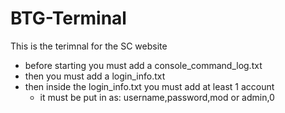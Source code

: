 # BTG-Terminal
This is the terimnal for the SC website 

 - before starting you must add a console_command_log.txt
 - then you must add a login_info.txt
 - then inside the login_info.txt you must add at least 1 account
    - it must be put in as: username,password,mod or admin,0
